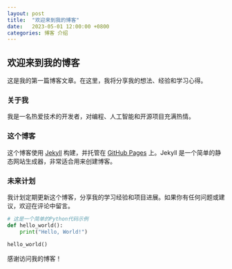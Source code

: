 ```yaml
---
layout: post
title:  "欢迎来到我的博客"
date:   2023-05-01 12:00:00 +0800
categories: 博客 介绍
---
```


## 欢迎来到我的博客

这是我的第一篇博客文章。在这里，我将分享我的想法、经验和学习心得。

### 关于我

我是一名热爱技术的开发者，对编程、人工智能和开源项目充满热情。

### 这个博客

这个博客使用 [Jekyll](https://jekyllrb.com/) 构建，并托管在 [GitHub Pages](https://pages.github.com/) 上。Jekyll 是一个简单的静态网站生成器，非常适合用来创建博客。

### 未来计划

我计划定期更新这个博客，分享我的学习经验和项目进展。如果你有任何问题或建议，欢迎在评论中留言。

```python
# 这是一个简单的Python代码示例
def hello_world():
    print("Hello, World!")
    
hello_world()
```

感谢访问我的博客！